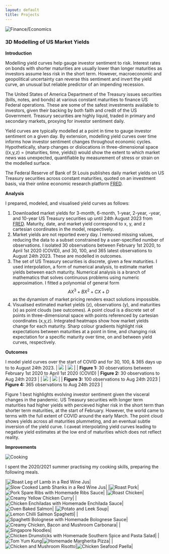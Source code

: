 ```yaml
---
layout: default
title: Projects
---
```


![Finance/Economics](assets/images/projects/finance-economics.png)

### **3D Modelling of US Market Yields**

**Introduction**

Modelling yield curves help gauge investor sentiment to risk. Interest rates on bonds with shorter maturities are usually lower than longer maturities as investors assume less risk in the short term. However, macroeconomic and geopolitical uncertainty can reverse this sentiment and invert the yield curve, an unusual but reliable predictor of an impending recession.

The United States of America Department of the Treasury issues securities (bills, notes, and bonds) at various constant maturities to finance US Federal operations. These are some of the safest investments available to investors, given their backing by both faith and credit of the US Government. Treasury securities are highly liquid, traded in primary and secondary markets, proxying for investor sentiment daily.

Yield curves are typically modelled at a point in time to gauge investor sentiment on a given day. By extension, modelling yield curves over time informs how investor sentiment changes throughout economic cycles. Hypothetically, sharp changes or dislocations in three-dimensional space ((x,y,z) = (maturities, time, yields)) would show the extent to which market news was unexpected, quantifiable by measurement of stress or strain on the modelled surface.

The Federal Reserve of Bank of St Louis publishes daily market yields on US Treasury securities across constant maturities, quoted on an investment basis, via their online economic research platform [FRED](https://fred.stlouisfed.org).

**Analysis**

I prepared, modeled, and visualised yield curves as follows:

1. Downloaded market yields for 3-month, 6-month, 1-year, 2-year, -year, and 10-year US Treasury securities up until 24th August 2023 from [FRED](https://fred.stlouisfed.org). Maturity, date, and market yield correspond to x, y, and z cartesian coordinates in the model, respectively.
2. Market yields are not reported every day. I removed missing values, reducing the data to a subset constrained by a user-specified number of observations. I isolated 30 observations between February 1st 2020, to April 1st 2020 (COVID), and 30, 100, and 365 latest observations to August 24th 2023. These are modelled in outcomes.
3. The set of US Treasury securities is discrete, given a few maturities. I used interpolation, a form of numerical analysis, to estimate market yields between each maturity. Numerical analysis is a branch of mathematics that solves continuous problems using numeric approximation. I fitted a polynomial of general form $$AX^3 + BX^2 + CX + D$$ as the dynamism of market pricing renders exact solutions impossible.
4. Visualised estimated market yields (z), observations (y), and maturities (x) as point clouds (see outcomes). A point cloud is a discrete set of points in three-dimensional space with points referenced by cartesian coordinates (x,y,z). Integrated heatmaps show how market yields change for each maturity. Sharp colour gradients highlight risk expectations between maturities at a point in time, and changing risk expectation for a specific maturity over time, on and between yield curves, respectively.

**Outcomes**

I model yield curves over the start of COVID and for 30, 100, & 365 days up to to August 24th 2023.
| ![](assets/images/projects/yc-covid.png) | ![](assets/images/projects/yc-t-30-24-aug-23.png) |
| **Figure 1:** 30 observations between February 1st 2020 to April 1st 2020 (COVID) | **Figure 2:** 30 observations to Aug 24th 2023 |
| ![](assets/images/projects/yc-t-100-24-aug-23.png) | ![](assets/images/projects/yc-t-365-24-aug-23.png) |
| **Figure 3:** 100 observations to Aug 24th 2023 | **Figure 4:** 365 observations to Aug 24th 2023 |

Figure 1 best highlights evolving investor sentiment given the visceral changes in the pandemic. US Treasury securities with longer term maturities had higher yields with percieved higher risk in the short term than shorter term maturities, at the start of February. However, the world came to terms with the full extent of COVID around the early March. The point cloud shows yields across all maturities plummeting, and an eventual subtle inversion of the yield curve. I caveat interpolating yield curves leading to negative yield estimates at the low end of maturities which does not reflect reality.

**Improvements**

![Cooking](assets/images/food.png)

I spent the 2020/2021 summer practising my cooking skills, preparing the following meals.

|![Roast Leg of Lamb in a Red Wine Jus](/assets/images/projects/food/leg-o-lamb.jpg)|![Slow Cooked Lamb Shanks in a Red Wine Jus](/assets/images/projects/food/lamb-shanks.jpg)|
|![Roast Pork](/assets/images/projects/food/roast-pork.jpg)|![Pork Spare Ribs with Homemade Ribs Sauce](/assets/images/projects/food/spare-ribs.jpg)|
|![Roast Chicken](/assets/images/projects/food/roast-chicken.jpg)|![Creamy Yellow Chicken Curry](/assets/images/projects/food/chicken-curry.jpg)|
|![Chicken Enchiladas with Homemade Enchilada Sauce](/assets/images/projects/food/enchiladas.jpg)|![Oven Baked Salmon](/assets/images/projects/food/salmon.jpg)|
|![Potato and Leek Soup](/assets/images/projects/food/potato-leek-soup.jpg)|![Lemon Chilli Salmon Spaghetti](/assets/images/projects/food/lcss.jpg)|
|![Spaghetti Bolognese with Homemade Bolognese Sauce](/assets/images/projects/food/bolognese.jpg)|![Creamy Chicken, Bacon and Mushroom Carbonara](/assets/images/projects/food/carbonara.jpg)|
|![Singapore Noodles](/assets/images/projects/food/singapore-noodles.jpg)|![Chicken Drumsticks with Homemade Southern Spice and Pasta Salad](/assets/images/projects/food/chicken-ds.jpg)|
|![Tom Yum Kung](/assets/images/projects/food/tom-yum-kung.jpg)|![Homemade Margherita Pizza](/assets/images/projects/food/pizza-hm.jpg)|
|![Chicken and Mushroom Risotto](/assets/images/projects/food/risotto.jpg)|![Chicken Seafood Paella](/assets/images/projects/food/paella.jpg)|

